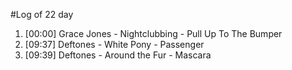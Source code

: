 #Log of 22 day

1. [00:00] Grace Jones - Nightclubbing - Pull Up To The Bumper
1. [09:37] Deftones - White Pony - Passenger
1. [09:39] Deftones - Around the Fur - Mascara
